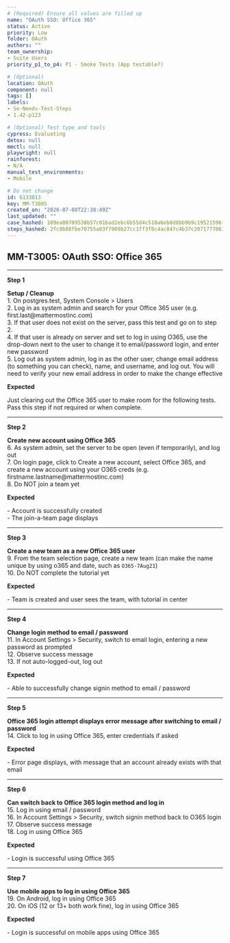 ```yaml
---
# (Required) Ensure all values are filled up
name: "OAuth SSO: Office 365"
status: Active
priority: Low
folder: OAuth
authors: ""
team_ownership: 
- Suite Users
priority_p1_to_p4: P1 - Smoke Tests (App testable?)

# (Optional)
location: OAuth
component: null
tags: []
labels: 
- Se-Needs-Test-Steps
- 1.42-p123

# (Optional) Test type and tools
cypress: Evaluating
detox: null
mmctl: null
playwright: null
rainforest: 
- N/A
manual_test_environments: 
- Mobile

# Do not change
id: 6133813
key: MM-T3005
created_on: "2020-07-08T22:38:49Z"
last_updated: ""
case_hashed: 109ea00709538b57c01bad2ebc6b55d4c510a6eb8d8bb9b9c19521596f497b5980078ae011ea18402e880469f1fd5361
steps_hashed: 2fc9b88fbe70755a03f7909b27cc1ff3f8c4ac847c4b37c2071777061c1d87cd8a9792b97e70a56656a6c1c35a49fb20
---
```


<!-- (Auto-generated) Based on frontmatter's "key" and "name" -->

## MM-T3005: OAuth SSO: Office 365

---

**Step 1**

**Setup / Cleanup**\
1\. On postgres.test, System Console > Users\
2\. Log in as system admin and search for your Office 365 user (e.g. first.last\@mattermostinc.com)\
3\. If that user does not exist on the server, pass this test and go on to step 2.\
4\. If that user is already on server and set to log in using O365, use the drop-down next to the user to change it to email/password login, and enter new password\
5\. Log out as system admin, log in as the other user, change email address (to something you can check), name, and username, and log out. You will need to verify your new email address in order to make the change effective

**Expected**

Just clearing out the Office 365 user to make room for the following tests. Pass this step if not required or when complete.

---

**Step 2**

**Create new account using Office 365**\
6\. As system admin, set the server to be open (even if temporarily), and log out\
7\. On login page, click to Create a new account, select Office 365, and create a new account using your O365 creds (e.g. firstname.lastname\@mattermostinc.com)\
8\. Do NOT join a team yet

**Expected**

\- Account is successfully created\
\- The join-a-team page displays

---

**Step 3**

**Create a new team as a new Office 365 user**\
9\. From the team selection page, create a new team (can make the name unique by using o365 and date, such as `O365-7Aug21`)\
10\. Do NOT complete the tutorial yet

**Expected**

\- Team is created and user sees the team, with tutorial in center

---

**Step 4**

**Change login method to email / password**\
11\. In Account Settings > Security, switch to email login, entering a new password as prompted\
12\. Observe success message\
13\. If not auto-logged-out, log out

**Expected**

\- Able to successfully change signin method to email / password

---

**Step 5**

**Office 365 login attempt displays error message after switching to email / password**\
14\. Click to log in using Office 365, enter credentials if asked

**Expected**

\- Error page displays, with message that an account already exists with that email

---

**Step 6**

**Can switch back to Office 365 login method and log in**\
15\. Log in using email / password\
16\. In Account Settings > Security, switch signin method back to O365 login\
17\. Observe success message\
18\. Log in using Office 365

**Expected**

\- Login is successful using Office 365

---

**Step 7**

**Use mobile apps to log in using Office 365**\
19\. On Android, log in using Office 365\
20\. On iOS (12 or 13+ both work fine), log in using Office 365

**Expected**

\- Login is successful on mobile apps using Office 365
